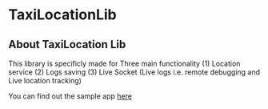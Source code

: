 # TaxiLocationLib

## About TaxiLocation Lib

This library is specificly made for Three main functionality 
(1) Location service
(2) Logs saving
(3) Live Socket (Live logs i.e. remote debugging and Live location tracking)



You can find out the sample app [here](https://play.google.com/store/apps/details?id=com.apporioinfolabs.taxilocationlib&hl=en_IN)
